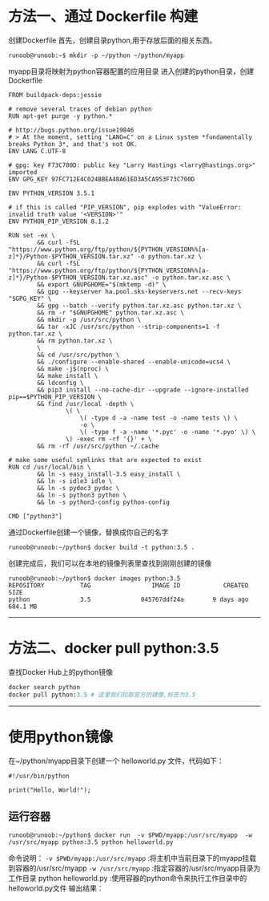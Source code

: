 # 方法一、通过 Dockerfile 构建
创建Dockerfile
首先，创建目录python,用于存放后面的相关东西。

```
runoob@runoob:~$ mkdir -p ~/python ~/python/myapp
```
myapp目录将映射为python容器配置的应用目录
进入创建的python目录，创建Dockerfile

```
FROM buildpack-deps:jessie

# remove several traces of debian python
RUN apt-get purge -y python.*

# http://bugs.python.org/issue19846
# > At the moment, setting "LANG=C" on a Linux system *fundamentally breaks Python 3*, and that's not OK.
ENV LANG C.UTF-8

# gpg: key F73C700D: public key "Larry Hastings <larry@hastings.org>" imported
ENV GPG_KEY 97FC712E4C024BBEA48A61ED3A5CA953F73C700D

ENV PYTHON_VERSION 3.5.1

# if this is called "PIP_VERSION", pip explodes with "ValueError: invalid truth value '<VERSION>'"
ENV PYTHON_PIP_VERSION 8.1.2

RUN set -ex \
        && curl -fSL "https://www.python.org/ftp/python/${PYTHON_VERSION%%[a-z]*}/Python-$PYTHON_VERSION.tar.xz" -o python.tar.xz \
        && curl -fSL "https://www.python.org/ftp/python/${PYTHON_VERSION%%[a-z]*}/Python-$PYTHON_VERSION.tar.xz.asc" -o python.tar.xz.asc \
        && export GNUPGHOME="$(mktemp -d)" \
        && gpg --keyserver ha.pool.sks-keyservers.net --recv-keys "$GPG_KEY" \
        && gpg --batch --verify python.tar.xz.asc python.tar.xz \
        && rm -r "$GNUPGHOME" python.tar.xz.asc \
        && mkdir -p /usr/src/python \
        && tar -xJC /usr/src/python --strip-components=1 -f python.tar.xz \
        && rm python.tar.xz \
        \
        && cd /usr/src/python \
        && ./configure --enable-shared --enable-unicode=ucs4 \
        && make -j$(nproc) \
        && make install \
        && ldconfig \
        && pip3 install --no-cache-dir --upgrade --ignore-installed pip==$PYTHON_PIP_VERSION \
        && find /usr/local -depth \
                \( \
                    \( -type d -a -name test -o -name tests \) \
                    -o \
                    \( -type f -a -name '*.pyc' -o -name '*.pyo' \) \
                \) -exec rm -rf '{}' + \
        && rm -rf /usr/src/python ~/.cache

# make some useful symlinks that are expected to exist
RUN cd /usr/local/bin \
        && ln -s easy_install-3.5 easy_install \
        && ln -s idle3 idle \
        && ln -s pydoc3 pydoc \
        && ln -s python3 python \
        && ln -s python3-config python-config

CMD ["python3"]
```
通过Dockerfile创建一个镜像，替换成你自己的名字

```
runoob@runoob:~/python$ docker build -t python:3.5 .
```
创建完成后，我们可以在本地的镜像列表里查找到刚刚创建的镜像

```
runoob@runoob:~/python$ docker images python:3.5 
REPOSITORY          TAG                 IMAGE ID            CREATED             SIZE
python              3.5              045767ddf24a        9 days ago          684.1 MB
```


----------


# 方法二、docker pull python:3.5
查找Docker Hub上的python镜像

```python
docker search python
docker pull python:3.5 # 这里我们拉取官方的镜像,标签为3.5
```


----------
# 使用python镜像
在~/python/myapp目录下创建一个 helloworld.py 文件，代码如下：

```
#!/usr/bin/python

print("Hello, World!");
```
## 运行容器

```
runoob@runoob:~/python$ docker run  -v $PWD/myapp:/usr/src/myapp  -w /usr/src/myapp python:3.5 python helloworld.py
```
命令说明：
`-v $PWD/myapp:/usr/src/myapp` :将主机中当前目录下的myapp挂载到容器的/usr/src/myapp
`-w /usr/src/myapp` :指定容器的/usr/src/myapp目录为工作目录
python helloworld.py :使用容器的python命令来执行工作目录中的helloworld.py文件
输出结果：
